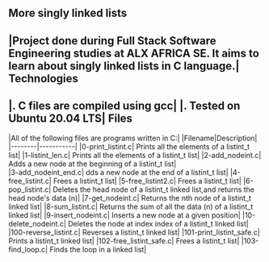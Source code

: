 More singly linked lists
------------------------
|Project done during Full Stack Software Engineering studies at ALX AFRICA SE. It aims to learn about singly linked lists in C language.|
Technologies
------------
|. C files are compiled using gcc|
|. Tested on Ubuntu 20.04 LTS|
Files
-----
|All of the following files are programs written in C:|
|Filename|Description|
|--------|-----------|
|0-print_listint.c|   Prints all the elements of a listint_t list|
|1-listint_len.c|   Prints all the elements of a listint_t list|
|2-add_nodeint.c|   Adds a new node at the beginning of a listint_t list|  
|3-add_nodeint_end.c|    dds a new node at the end of a listint_t list|
|4-free_listint.c|    Frees a listint_t list|
|5-free_listint2.c|    Frees a listint_t list|
|6-pop_listint.c|    Deletes the head node of a listint_t linked list,and returns the head node's data (n)|
|7-get_nodeint.c|   Returns the nth node of a listint_t linked list|
|8-sum_listint.c|   Returns the sum of all the data (n) of a listint_t linked list| 
|9-insert_nodeint.c|   Inserts a new node at a given position|
|10-delete_nodeint.c|   Deletes the node at index index of a listint_t linked list|
|100-reverse_listint.c|   Reverses a listint_t linked list|
|101-print_listint_safe.c|   Prints a listint_t linked list|
|102-free_listint_safe.c|   Frees a listint_t list|
|103-find_loop.c|   Finds the loop in a linked list|  
